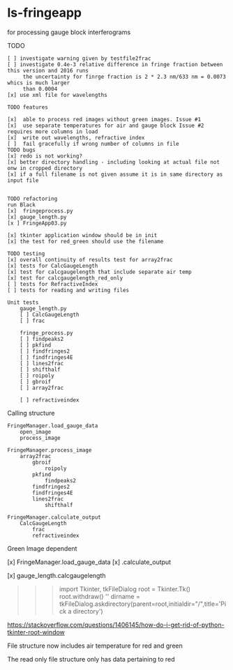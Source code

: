 # ls-fringeapp
for processing gauge block interferograms

TODO

    [ ] investigate warning given by testfile2frac
    [ ] investigate 0.4e-3 relative difference in fringe fraction between this version and 2016 runs
         the uncertainty for finrge fraction is 2 * 2.3 nm/633 nm = 0.0073 whics is much larger 
         than 0.0004
    [x] use xml file for wavelengths

    TODO features
    
    [x]  able to process red images without green images. Issue #1
    [x]  use separate temperatures for air and gauge block Issue #2 requires more columns in load
    [x]  write out wavelengths, refractive index 
    [ ]  fail gracefully if wrong number of columns in file
    TODO bugs
    [x] redo is not working?
    [x] better directory handling - including looking at actual file not onw in cropped directory
    [x] if a full filename is not given assume it is in same directory as input file
    

    TODO refactoring
    run Black  
    [x]  fringeprocess.py
    [x] gauge_length.py
    [x ] FringeApp03.py
    
    [x] tkinter application window should be in init
    [x] the test for red_green should use the filename
    
    TODO testing
    [x] overall continuity of results test for array2frac
    [x] tests for CalcGaugeLength
    [x] test for calcgaugelength that include separate air temp
    [x] test for calcgaugelength_red_only
    [ ] tests for RefractiveIndex
    [ ] tests for reading and writing files
    
    Unit tests
        gauge_length.py  
        [ ] CalcGaugeLength  
        [ ] frac  
        
        fringe_process.py  
        [ ] findpeaks2  
        [ ] pkfind   
        [ ] findfringes2  
        [ ] findfringes4E  
        [ ] lines2frac  
        [ ] shifthalf  
        [ ] roipoly  
        [ ] gbroif  
        [ ] array2frac  
        
        [ ] refractiveindex

Calling structure

    FringeManager.load_gauge_data
        open_image
        process_image 

    FringeManager.process_image
        array2frac
            gbroif
                roipoly
            pkfind
                findpeaks2
            findfringes2            
            findfringes4E
            lines2frac
                shifthalf
                
    FringeManager.calculate_output
        CalcGaugeLength
            frac
            refractiveindex
            
 
        
 Green Image dependent
   
 [x]    FringeManager.load_gauge_data
 [x]                 .calculate_output
                  
 [x]    gauge_length.calcgaugelength
                   
    
 >>> import Tkinter, tkFileDialog
>>> root = Tkinter.Tk()
>>> root.withdraw()
''
>>> dirname = tkFileDialog.askdirectory(parent=root,initialdir="/",title='Pick a directory')

https://stackoverflow.com/questions/1406145/how-do-i-get-rid-of-python-tkinter-root-window

File structure now includes air temperature for red and green

The read only file structure only has data pertaining to red